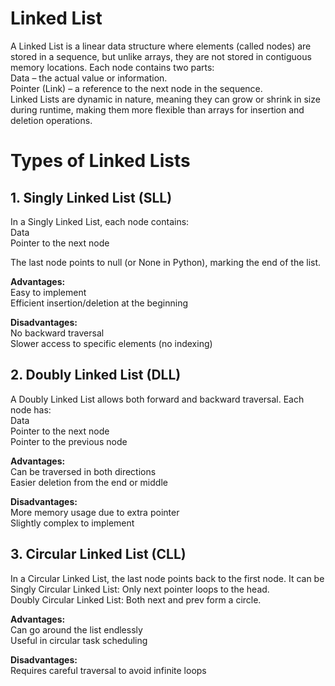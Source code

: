 # Linked List
A Linked List is a linear data structure where elements (called nodes) are stored in a sequence, but unlike arrays, they are not stored in contiguous memory locations. Each node contains two parts:<br>
	Data – the actual value or information.<br>
	Pointer (Link) – a reference to the next node in the sequence.<br>
Linked Lists are dynamic in nature, meaning they can grow or shrink in size during runtime, making them more flexible than arrays for insertion and deletion operations.<br>

# Types of Linked Lists
## 1. Singly Linked List (SLL) <br>
In a Singly Linked List, each node contains:<br>
	Data<br>
	Pointer to the next node<br>

The last node points to null (or None in Python), marking the end of the list.<br>

**Advantages:** <br>
	Easy to implement<br>
	Efficient insertion/deletion at the beginning<br>
 
**Disadvantages:** <br>
	No backward traversal<br>
	Slower access to specific elements (no indexing)<br>

## 2. Doubly Linked List (DLL) <br>
A Doubly Linked List allows both forward and backward traversal. Each node has:<br>
	Data<br>
	Pointer to the next node<br>
 	Pointer to the previous node<br>

**Advantages:** <br>
	Can be traversed in both directions<br>
	Easier deletion from the end or middle<br>
 
**Disadvantages:** <br>
	More memory usage due to extra pointer<br>
	Slightly complex to implement<br>

## 3. Circular Linked List (CLL) <br>
In a Circular Linked List, the last node points back to the first node. It can be<br>
	Singly Circular Linked List: Only next pointer loops to the head.<br>
	Doubly Circular Linked List: Both next and prev form a circle.<br>
 
 **Advantages:** <br>
	Can go around the list endlessly<br>
	Useful in circular task scheduling<br>
 
**Disadvantages:** <br>
	Requires careful traversal to avoid infinite loops<br>
